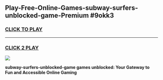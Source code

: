 
## Play-Free-Online-Games-subway-surfers-unblocked-game-Premium #9okk3
<h3>
<a href="https://premium.freeplayer.one?title=subway-surfers-unblocked-game&ref=8M">CLICK TO PLAY</a></h3>
<hr>

<h3>
<a href="https://premium.freeplayer.one?title=subway-surfers-unblocked-game&ref=8M">CLICK 2 PLAY</a>
  
</h3>

<a href="https://premium.freeplayer.one?title=subway-surfers-unblocked-game&ref=8M"><img src="https://clearcache.store/games.png"></a>


**subway-surfers-unblocked-game games unblocked: Your Gateway to Fun and Accessible Online Gaming**
